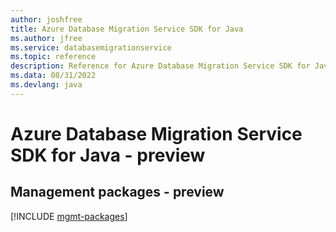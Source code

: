 ```yaml
---
author: joshfree
title: Azure Database Migration Service SDK for Java
ms.author: jfree
ms.service: databasemigrationservice
ms.topic: reference
description: Reference for Azure Database Migration Service SDK for Java
ms.data: 08/31/2022
ms.devlang: java
---
```

# Azure Database Migration Service SDK for Java - preview

## Management packages - preview
[!INCLUDE [mgmt-packages](database-migration-service-mgmt-index.md)]